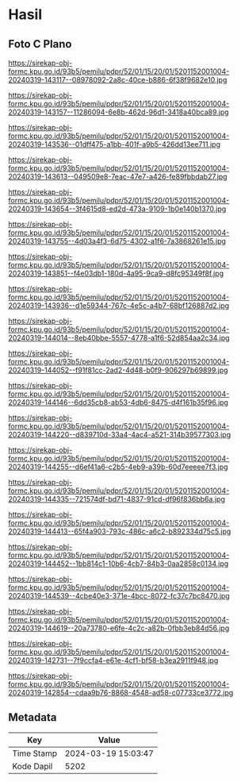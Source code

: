 # Hasil

## Foto C Plano

https://sirekap-obj-formc.kpu.go.id/93b5/pemilu/pdpr/52/01/15/20/01/5201152001004-20240319-143117--08978092-2a8c-40ce-b886-6f38f9682e10.jpg

https://sirekap-obj-formc.kpu.go.id/93b5/pemilu/pdpr/52/01/15/20/01/5201152001004-20240319-143157--11286094-6e8b-462d-96d1-3418a40bca89.jpg

https://sirekap-obj-formc.kpu.go.id/93b5/pemilu/pdpr/52/01/15/20/01/5201152001004-20240319-143536--01dff475-a1bb-401f-a9b5-426dd13ee711.jpg

https://sirekap-obj-formc.kpu.go.id/93b5/pemilu/pdpr/52/01/15/20/01/5201152001004-20240319-143613--049509e8-7eac-47e7-a426-fe89fbbdab27.jpg

https://sirekap-obj-formc.kpu.go.id/93b5/pemilu/pdpr/52/01/15/20/01/5201152001004-20240319-143654--3f4615d8-ed2d-473a-9109-1b0e140b1370.jpg

https://sirekap-obj-formc.kpu.go.id/93b5/pemilu/pdpr/52/01/15/20/01/5201152001004-20240319-143755--4d03a4f3-6d75-4302-a1f6-7a3868261e15.jpg

https://sirekap-obj-formc.kpu.go.id/93b5/pemilu/pdpr/52/01/15/20/01/5201152001004-20240319-143851--f4e03db1-180d-4a95-9ca9-d8fc95349f8f.jpg

https://sirekap-obj-formc.kpu.go.id/93b5/pemilu/pdpr/52/01/15/20/01/5201152001004-20240319-143936--d1e59344-767c-4e5c-a4b7-68bf126887d2.jpg

https://sirekap-obj-formc.kpu.go.id/93b5/pemilu/pdpr/52/01/15/20/01/5201152001004-20240319-144014--8eb40bbe-5557-4778-a1f6-52d854aa2c34.jpg

https://sirekap-obj-formc.kpu.go.id/93b5/pemilu/pdpr/52/01/15/20/01/5201152001004-20240319-144052--f91f81cc-2ad2-4d48-b0f9-906297b69899.jpg

https://sirekap-obj-formc.kpu.go.id/93b5/pemilu/pdpr/52/01/15/20/01/5201152001004-20240319-144146--6dd35cb8-ab53-4db6-8475-d4f161b35f96.jpg

https://sirekap-obj-formc.kpu.go.id/93b5/pemilu/pdpr/52/01/15/20/01/5201152001004-20240319-144220--d839710d-33a4-4ac4-a521-314b39577303.jpg

https://sirekap-obj-formc.kpu.go.id/93b5/pemilu/pdpr/52/01/15/20/01/5201152001004-20240319-144255--d6ef41a6-c2b5-4eb9-a39b-60d7eeeee7f3.jpg

https://sirekap-obj-formc.kpu.go.id/93b5/pemilu/pdpr/52/01/15/20/01/5201152001004-20240319-144335--721574df-bd71-4837-91cd-df96f836bb6a.jpg

https://sirekap-obj-formc.kpu.go.id/93b5/pemilu/pdpr/52/01/15/20/01/5201152001004-20240319-144413--65f4a903-793c-486c-a6c2-b892334d75c5.jpg

https://sirekap-obj-formc.kpu.go.id/93b5/pemilu/pdpr/52/01/15/20/01/5201152001004-20240319-144452--1bb814c1-10b6-4cb7-84b3-0aa2858c0134.jpg

https://sirekap-obj-formc.kpu.go.id/93b5/pemilu/pdpr/52/01/15/20/01/5201152001004-20240319-144539--4cbe40e3-371e-4bcc-8072-fc37c7bc8470.jpg

https://sirekap-obj-formc.kpu.go.id/93b5/pemilu/pdpr/52/01/15/20/01/5201152001004-20240319-144619--20a73780-e6fe-4c2c-a82b-0fbb3eb84d56.jpg

https://sirekap-obj-formc.kpu.go.id/93b5/pemilu/pdpr/52/01/15/20/01/5201152001004-20240319-142731--7f9ccfa4-e61e-4cf1-bf58-b3ea2911f948.jpg

https://sirekap-obj-formc.kpu.go.id/93b5/pemilu/pdpr/52/01/15/20/01/5201152001004-20240319-142854--cdaa9b76-8868-4548-ad58-c07733ce3772.jpg


## Metadata

| Key        | Value               |
| ---------- | ------------------- |
| Time Stamp | 2024-03-19 15:03:47 |
| Kode Dapil | 5202                |



